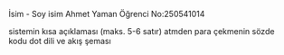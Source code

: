 İsim - Soy isim Ahmet Yaman
Öğrenci No:250541014

sistemin kısa açıklaması (maks. 5-6 satır) atmden para çekmenin sözde kodu dot dili ve akış şeması

